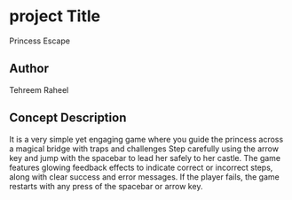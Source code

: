 # project Title

Princess Escape

## Author

Tehreem Raheel

## Concept Description


It is a very simple yet engaging game where you guide the princess across a magical bridge with traps and challenges Step carefully using the arrow key and jump with the spacebar to lead her safely to her castle. The game features glowing feedback effects to indicate correct or incorrect steps, along with clear success and error messages. If the player fails, the game restarts with any press of the spacebar or arrow key.